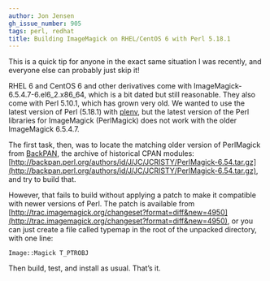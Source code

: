 ```yaml
---
author: Jon Jensen
gh_issue_number: 905
tags: perl, redhat
title: Building ImageMagick on RHEL/CentOS 6 with Perl 5.18.1
---
```




This is a quick tip for anyone in the exact same situation I was recently, and everyone else can probably just skip it!

RHEL 6 and CentOS 6 and other derivatives come with ImageMagick-6.5.4.7-6.el6_2.x86_64, which is a bit dated but still reasonable. They also come with Perl 5.10.1, which has grown very old. We wanted to use the latest version of Perl (5.18.1) with [plenv](https://github.com/tokuhirom/plenv), but the latest version of the Perl libraries for ImageMagick (PerlMagick) does not work with the older ImageMagick 6.5.4.7.

The first task, then, was to locate the matching older version of PerlMagick from [BackPAN](http://backpan.perl.org/), the archive of historical CPAN modules: [http://backpan.perl.org/authors/id/J/JC/JCRISTY/PerlMagick-6.54.tar.gz](http://backpan.perl.org/authors/id/J/JC/JCRISTY/PerlMagick-6.54.tar.gz), and try to build that.

However, that fails to build without applying a patch to make it compatible with newer versions of Perl. The patch is available from [http://trac.imagemagick.org/changeset?format=diff&new=4950](http://trac.imagemagick.org/changeset?format=diff&new=4950), or you can just create a file called typemap in the root of the unpacked directory, with one line:

```nohighlight
Image::Magick T_PTROBJ
```

Then build, test, and install as usual. That’s it.


